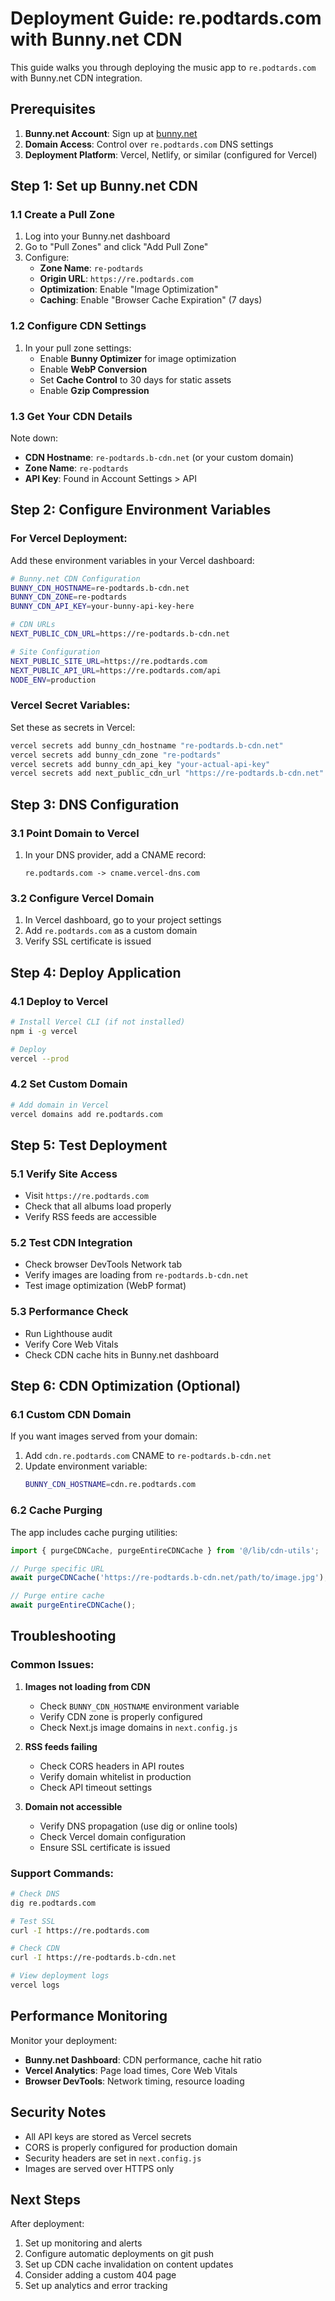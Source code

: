 # Deployment Guide: re.podtards.com with Bunny.net CDN

This guide walks you through deploying the music app to `re.podtards.com` with Bunny.net CDN integration.

## Prerequisites

1. **Bunny.net Account**: Sign up at [bunny.net](https://bunny.net)
2. **Domain Access**: Control over `re.podtards.com` DNS settings
3. **Deployment Platform**: Vercel, Netlify, or similar (configured for Vercel)

## Step 1: Set up Bunny.net CDN

### 1.1 Create a Pull Zone
1. Log into your Bunny.net dashboard
2. Go to "Pull Zones" and click "Add Pull Zone"
3. Configure:
   - **Zone Name**: `re-podtards`
   - **Origin URL**: `https://re.podtards.com`
   - **Optimization**: Enable "Image Optimization"
   - **Caching**: Enable "Browser Cache Expiration" (7 days)

### 1.2 Configure CDN Settings
1. In your pull zone settings:
   - Enable **Bunny Optimizer** for image optimization
   - Enable **WebP Conversion**
   - Set **Cache Control** to 30 days for static assets
   - Enable **Gzip Compression**

### 1.3 Get Your CDN Details
Note down:
- **CDN Hostname**: `re-podtards.b-cdn.net` (or your custom domain)
- **Zone Name**: `re-podtards`
- **API Key**: Found in Account Settings > API

## Step 2: Configure Environment Variables

### For Vercel Deployment:

Add these environment variables in your Vercel dashboard:

```bash
# Bunny.net CDN Configuration
BUNNY_CDN_HOSTNAME=re-podtards.b-cdn.net
BUNNY_CDN_ZONE=re-podtards
BUNNY_CDN_API_KEY=your-bunny-api-key-here

# CDN URLs
NEXT_PUBLIC_CDN_URL=https://re-podtards.b-cdn.net

# Site Configuration
NEXT_PUBLIC_SITE_URL=https://re.podtards.com
NEXT_PUBLIC_API_URL=https://re.podtards.com/api
NODE_ENV=production
```

### Vercel Secret Variables:
Set these as secrets in Vercel:
```bash
vercel secrets add bunny_cdn_hostname "re-podtards.b-cdn.net"
vercel secrets add bunny_cdn_zone "re-podtards"
vercel secrets add bunny_cdn_api_key "your-actual-api-key"
vercel secrets add next_public_cdn_url "https://re-podtards.b-cdn.net"
```

## Step 3: DNS Configuration

### 3.1 Point Domain to Vercel
1. In your DNS provider, add a CNAME record:
   ```
   re.podtards.com -> cname.vercel-dns.com
   ```

### 3.2 Configure Vercel Domain
1. In Vercel dashboard, go to your project settings
2. Add `re.podtards.com` as a custom domain
3. Verify SSL certificate is issued

## Step 4: Deploy Application

### 4.1 Deploy to Vercel
```bash
# Install Vercel CLI (if not installed)
npm i -g vercel

# Deploy
vercel --prod
```

### 4.2 Set Custom Domain
```bash
# Add domain in Vercel
vercel domains add re.podtards.com
```

## Step 5: Test Deployment

### 5.1 Verify Site Access
- Visit `https://re.podtards.com`
- Check that all albums load properly
- Verify RSS feeds are accessible

### 5.2 Test CDN Integration
- Check browser DevTools Network tab
- Verify images are loading from `re-podtards.b-cdn.net`
- Test image optimization (WebP format)

### 5.3 Performance Check
- Run Lighthouse audit
- Verify Core Web Vitals
- Check CDN cache hits in Bunny.net dashboard

## Step 6: CDN Optimization (Optional)

### 6.1 Custom CDN Domain
If you want images served from your domain:
1. Add `cdn.re.podtards.com` CNAME to `re-podtards.b-cdn.net`
2. Update environment variable:
   ```bash
   BUNNY_CDN_HOSTNAME=cdn.re.podtards.com
   ```

### 6.2 Cache Purging
The app includes cache purging utilities:
```javascript
import { purgeCDNCache, purgeEntireCDNCache } from '@/lib/cdn-utils';

// Purge specific URL
await purgeCDNCache('https://re-podtards.b-cdn.net/path/to/image.jpg');

// Purge entire cache
await purgeEntireCDNCache();
```

## Troubleshooting

### Common Issues:

1. **Images not loading from CDN**
   - Check `BUNNY_CDN_HOSTNAME` environment variable
   - Verify CDN zone is properly configured
   - Check Next.js image domains in `next.config.js`

2. **RSS feeds failing**
   - Check CORS headers in API routes
   - Verify domain whitelist in production
   - Check API timeout settings

3. **Domain not accessible**
   - Verify DNS propagation (use dig or online tools)
   - Check Vercel domain configuration
   - Ensure SSL certificate is issued

### Support Commands:

```bash
# Check DNS
dig re.podtards.com

# Test SSL
curl -I https://re.podtards.com

# Check CDN
curl -I https://re-podtards.b-cdn.net

# View deployment logs
vercel logs
```

## Performance Monitoring

Monitor your deployment:
- **Bunny.net Dashboard**: CDN performance, cache hit ratio
- **Vercel Analytics**: Page load times, Core Web Vitals  
- **Browser DevTools**: Network timing, resource loading

## Security Notes

- All API keys are stored as Vercel secrets
- CORS is properly configured for production domain
- Security headers are set in `next.config.js`
- Images are served over HTTPS only

## Next Steps

After deployment:
1. Set up monitoring and alerts
2. Configure automatic deployments on git push
3. Set up CDN cache invalidation on content updates
4. Consider adding a custom 404 page
5. Set up analytics and error tracking